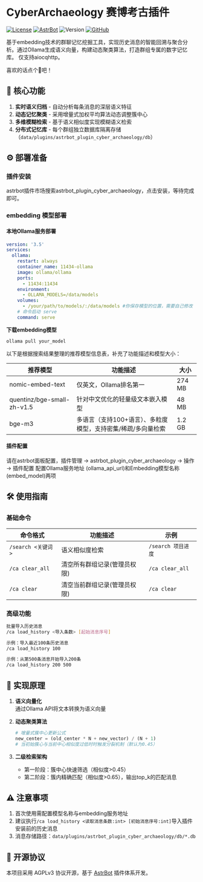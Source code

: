 
# CyberArchaeology 赛博考古插件

[![License](https://img.shields.io/badge/License-AGPL%20v3-orange.svg)](https://opensource.org/licenses/AGPL-3.0) [![AstrBot](https://img.shields.io/badge/AstrBot-3.5%2B-blue.svg)](https://github.com/Soulter/AstrBot) ![Version](https://img.shields.io/badge/Version-2.4-success) [![GitHub](https://img.shields.io/badge/author-AnYan-blue)](https://github.com/An-Yan-d)

基于embedding技术的群聊记忆挖掘工具，实现历史消息的智能回溯与聚合分析。通过Ollama生成语义向量，构建动态聚类算法，打造群组专属的数字记忆库。
仅支持aiocqhttp。

喜欢的话点个🌟吧！

## 🌟 核心功能

1. **实时语义归档** - 自动分析每条消息的深层语义特征
2. **动态记忆聚类** - 采用增量式加权平均算法动态调整簇中心
3. **多维模糊检索** - 基于语义相似度实现模糊语义检索
4. **分布式记忆库** - 每个群组独立数据库隔离存储（`data/plugins/astrbot_plugin_cyber_archaeology/db`）

## ⚙️ 部署准备
### 插件安装
astrbot插件市场搜索astrbot_plugin_cyber_archaeology，点击安装，等待完成即可。


### embedding 模型部署

#### 本地Ollama服务部署

```yaml
version: '3.5'
services:
  ollama:
    restart: always
    container_name: 11434-ollama
    image: ollama/ollama
    ports:
      - 11434:11434
    environment:
      - OLLAMA_MODELS=/data/models
    volumes:
      - /your/path/to/models/:/data/models #你保存模型的位置，需要自己修改
    # 命令启动 serve
    command: serve
```

**下载embedding模型**

```bash
ollama pull your_model
```

以下是根据搜索结果整理的推荐模型信息表，补充了功能描述和模型大小：

| 推荐模型                       | 功能描述                             | 大小     |
|----------------------------|----------------------------------|--------|
| nomic-embed-text        | 仅英文，Ollama排名第一                   | 274 MB |
| quentinz/bge-small-zh-v1.5 | 针对中文优化的轻量级文本嵌入模型                 | 48 MB  |
| bge-m3                  | 多语言（支持100+语言）、多粒度模型，支持密集/稀疏/多向量检索 | 1.2 GB |



#### 插件配置
请在astrbot面板配置，插件管理 -> astrbot_plugin_cyber_archaeology -> 操作 -> 插件配置
配置Ollama服务地址 (ollama_api_url)和Embedding模型名称 (embed_model)两项


## 🛠️ 使用指南
### 基础命令
| 命令格式                      | 功能描述                     | 示例                     |
|----------------------------|--------------------------|------------------------|
| `/search <关键词>`          | 语义相似度检索               | `/search 项目进度`       |
| `/ca clear_all`            | 清空所有群组记录(管理员权限)   | `/ca clear_all`         |
| `/ca clear`                | 清空当前群组记录(管理员权限)   | `/ca clear`             |

### 高级功能
```bash
批量导入历史消息
/ca load_history <导入条数> [起始消息序号]

示例：导入最近100条历史消息
/ca load_history 100

示例：从第500条消息开始导入200条
/ca load_history 200 500
```

## 🧠 实现原理
1. **语义向量化**  
   通过Ollama API将文本转换为语义向量

2. **动态聚类算法**  
   ```python
   # 增量式簇中心更新公式
   new_center = (old_center * N + new_vector) / (N + 1)
   # 当初始簇心与当前中心相似度过低时时触发分裂机制（默认为0.45）
   ```

3. **二级检索架构**  
   - 第一阶段：簇中心快速筛选（相似度>0.45）
   - 第二阶段：簇内精确匹配（相似度>0.65），输出top_k的匹配消息

## ⚠️ 注意事项
1. 首次使用需配置模型名称与embedding服务地址
2. 建议执行`/ca load_history <读取消息条数:int> [初始消息序号:int]`导入插件安装前的历史消息
3. 消息存储路径：`data/plugins/astrbot_plugin_cyber_archaeology/db/*.db`


## 📜 开源协议
本项目采用 AGPLv3 协议开源，基于 [AstrBot](https://github.com/AstrBotDevs/AstrBot) 插件体系开发。


